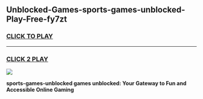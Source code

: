 
## Unblocked-Games-sports-games-unblocked-Play-Free-fy7zt
<h3>
<a href="https://premium76.site?title=sports-games-unblocked&ref=09A">CLICK TO PLAY</a></h3>
<hr>

<h3>
<a href="https://premium76.site?title=sports-games-unblocked&ref=09A">CLICK 2 PLAY</a>
  
</h3>

<a href="https://premium76.site?title=sports-games-unblocked&ref=09A"><img src="https://clearcache.store/games.png"></a>


**sports-games-unblocked games unblocked: Your Gateway to Fun and Accessible Online Gaming**
